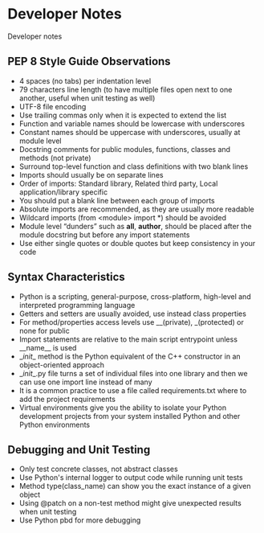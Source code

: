 # Developer Notes

Developer notes

## PEP 8 Style Guide Observations

- 4 spaces (no tabs) per indentation level 
- 79 characters line length (to have multiple files open next to one another, useful when unit testing as well) 
- UTF-8 file encoding
- Use trailing commas only when it is expected to extend the list 
- Function and variable names should be lowercase with underscores 
- Constant names should be uppercase with underscores, usually at module level 
- Docstring comments for public modules, functions, classes and methods (not private) 
- Surround top-level function and class definitions with two blank lines 
- Imports should usually be on separate lines 
- Order of imports: Standard library, Related third party, Local application/library specific
- You should put a blank line between each group of imports
- Absolute imports are recommended, as they are usually more readable
- Wildcard imports (from \<module> import *) should be avoided
- Module level “dunders” such as __all__, __author__, should be placed after the module docstring but before any import statements
- Use either single quotes or double quotes but keep consistency in your code

## Syntax Characteristics
- Python is a scripting, general-purpose, cross-platform, high-level and interpreted programming language
- Getters and setters are usually avoided, use instead class properties
- For method/properties access levels use __(private), _(protected) or none for public
- Import statements are relative to the main script entrypoint unless \_\_name__ is used
- \__init__ method is the Python equivalent of the C++ constructor in an object-oriented approach
- \__init__.py file turns a set of individual files into one library and then we can use one import line instead of many
- It is a common practice to use a file called requirements.txt where to add the project requirements
- Virtual environments give you the ability to isolate your Python development projects from your system installed Python and other Python environments

## Debugging and Unit Testing
- Only test concrete classes, not abstract classes
- Use Python's internal logger to output code while running unit tests
- Method type(class_name) can show you the exact instance of a given object
- Using @patch on a non-test method might give unexpected results when unit testing
- Use Python pbd for more debugging